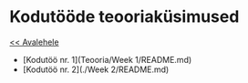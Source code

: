 # Kodutööde teooriaküsimused
[<< Avalehele](../README.md)


* [Kodutöö nr. 1](Teooria/Week 1/README.md)
* [Kodutöö nr. 2](./Week 2/README.md)
